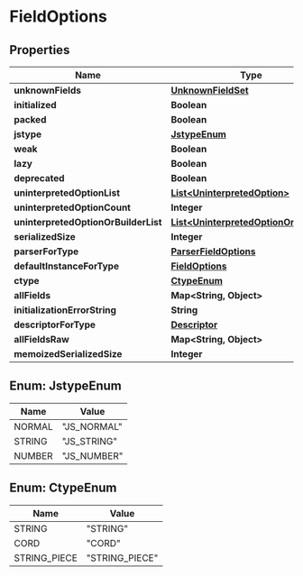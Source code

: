 # FieldOptions

## Properties
Name | Type | Description | Notes
------------ | ------------- | ------------- | -------------
**unknownFields** | [**UnknownFieldSet**](UnknownFieldSet.md) |  |  [optional]
**initialized** | **Boolean** |  |  [optional]
**packed** | **Boolean** |  |  [optional]
**jstype** | [**JstypeEnum**](#JstypeEnum) |  |  [optional]
**weak** | **Boolean** |  |  [optional]
**lazy** | **Boolean** |  |  [optional]
**deprecated** | **Boolean** |  |  [optional]
**uninterpretedOptionList** | [**List&lt;UninterpretedOption&gt;**](UninterpretedOption.md) |  |  [optional]
**uninterpretedOptionCount** | **Integer** |  |  [optional]
**uninterpretedOptionOrBuilderList** | [**List&lt;UninterpretedOptionOrBuilder&gt;**](UninterpretedOptionOrBuilder.md) |  |  [optional]
**serializedSize** | **Integer** |  |  [optional]
**parserForType** | [**ParserFieldOptions**](ParserFieldOptions.md) |  |  [optional]
**defaultInstanceForType** | [**FieldOptions**](FieldOptions.md) |  |  [optional]
**ctype** | [**CtypeEnum**](#CtypeEnum) |  |  [optional]
**allFields** | **Map&lt;String, Object&gt;** |  |  [optional]
**initializationErrorString** | **String** |  |  [optional]
**descriptorForType** | [**Descriptor**](Descriptor.md) |  |  [optional]
**allFieldsRaw** | **Map&lt;String, Object&gt;** |  |  [optional]
**memoizedSerializedSize** | **Integer** |  |  [optional]

<a name="JstypeEnum"></a>
## Enum: JstypeEnum
Name | Value
---- | -----
NORMAL | &quot;JS_NORMAL&quot;
STRING | &quot;JS_STRING&quot;
NUMBER | &quot;JS_NUMBER&quot;

<a name="CtypeEnum"></a>
## Enum: CtypeEnum
Name | Value
---- | -----
STRING | &quot;STRING&quot;
CORD | &quot;CORD&quot;
STRING_PIECE | &quot;STRING_PIECE&quot;
